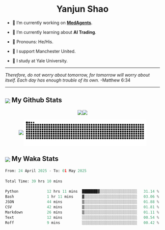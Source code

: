 

<h1 align="center">Yanjun Shao</h1>

- 🐒 I’m currently working on **[MedAgents](https://github.com/gersteinlab/MedAgents)**.

- 🦧 I’m currently learning about **AI Trading**.

- 🦍 Pronouns: He/His.

- 👹 I support Manchester United.

- 🐶 I study at Yale University.

---

<i> Therefore, do not worry about tomorrow, for tomorrow will worry about itself. Each day has enough trouble of its own. </i> -Matthew 6:34

---

<h2><img src="https://emojis.slackmojis.com/emojis/images/1579216111/7550/pikachu_wave.gif?1579216111" align="center" width="28" /> My Github Stats</h2>

<p align="center"><img align="center" src = "https://github-readme-stats.vercel.app/api?username=super-dainiu&show_icons=true&count_private=true&theme=tokyonight&hide=issues&line_height=30" width="400px"><img align="center" src = "https://github-readme-streak-stats.herokuapp.com/?user=super-dainiu&theme=tokyonight" width="400px"></p>

<p align="center"><img align="center" width="400px" src="https://github-readme-stats.vercel.app/api/top-langs/?username=super-dainiu&layout=compact&theme=tokyonight&hide=html,tex,jupyter%20notebook"><img align="center" width="400px" src="https://github.com/super-dainiu/super-dainiu/blob/output/github-contribution-grid-snake.svg"></p>

<h2><img src="https://emojis.slackmojis.com/emojis/images/1579216111/7550/pikachu_wave.gif?1579216111" align="center" width="28" /> My Waka Stats</h2>

<!--START_SECTION:waka-->

```python
From: 24 April 2025 - To: 01 May 2025

Total Time: 39 hrs 10 mins

Python             12 hrs 11 mins  ███████▓░░░░░░░░░░░░░░░░░   31.14 %
Bash               1 hr 11 mins    ▓░░░░░░░░░░░░░░░░░░░░░░░░   03.06 %
JSON               44 mins         ▒░░░░░░░░░░░░░░░░░░░░░░░░   01.88 %
CSV                42 mins         ▒░░░░░░░░░░░░░░░░░░░░░░░░   01.81 %
Markdown           26 mins         ▒░░░░░░░░░░░░░░░░░░░░░░░░   01.11 %
Text               12 mins         ░░░░░░░░░░░░░░░░░░░░░░░░░   00.54 %
Roff               9 mins          ░░░░░░░░░░░░░░░░░░░░░░░░░   00.42 %
```

<!--END_SECTION:waka-->
